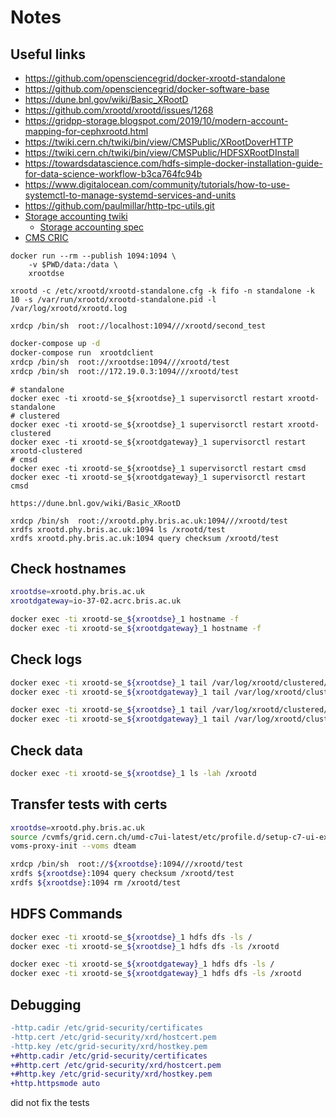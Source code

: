 # Notes

## Useful links

- https://github.com/opensciencegrid/docker-xrootd-standalone
- https://github.com/opensciencegrid/docker-software-base
- https://dune.bnl.gov/wiki/Basic_XRootD
- https://github.com/xrootd/xrootd/issues/1268
- https://gridpp-storage.blogspot.com/2019/10/modern-account-mapping-for-cephxrootd.html
- https://twiki.cern.ch/twiki/bin/view/CMSPublic/XRootDoverHTTP
- https://twiki.cern.ch/twiki/bin/view/CMSPublic/HDFSXRootDInstall
- https://towardsdatascience.com/hdfs-simple-docker-installation-guide-for-data-science-workflow-b3ca764fc94b
- https://www.digitalocean.com/community/tutorials/how-to-use-systemctl-to-manage-systemd-services-and-units
- https://github.com/paulmillar/http-tpc-utils.git
- [Storage accounting twiki](https://twiki.cern.ch/twiki/bin/view/LCG/StorageSpaceAccounting)
  - [Storage accounting spec](https://twiki.cern.ch/twiki/pub/LCG/StorageSpaceAccounting/SRR.v6.pdf)
- [CMS CRIC](https://cms-cric.cern.ch/cms/site/detail/T2_UK_SGrid_Bristol/)

```
docker run --rm --publish 1094:1094 \
    -v $PWD/data:/data \
    xrootdse
```
```
xrootd -c /etc/xrootd/xrootd-standalone.cfg -k fifo -n standalone -k 10 -s /var/run/xrootd/xrootd-standalone.pid -l /var/log/xrootd/xrootd.log
```

```
xrdcp /bin/sh  root://localhost:1094///xrootd/second_test
```

```bash
docker-compose up -d
docker-compose run  xrootdclient
xrdcp /bin/sh  root://xrootdse:1094///xrootd/test
xrdcp /bin/sh  root://172.19.0.3:1094///xrootd/test
```


```
# standalone
docker exec -ti xrootd-se_${xrootdse}_1 supervisorctl restart xrootd-standalone
# clustered
docker exec -ti xrootd-se_${xrootdse}_1 supervisorctl restart xrootd-clustered
docker exec -ti xrootd-se_${xrootdgateway}_1 supervisorctl restart xrootd-clustered
# cmsd
docker exec -ti xrootd-se_${xrootdse}_1 supervisorctl restart cmsd
docker exec -ti xrootd-se_${xrootdgateway}_1 supervisorctl restart cmsd

```


```
https://dune.bnl.gov/wiki/Basic_XRootD
```


```
xrdcp /bin/sh  root://xrootd.phy.bris.ac.uk:1094///xrootd/test
xrdfs xrootd.phy.bris.ac.uk:1094 ls /xrootd/test
xrdfs xrootd.phy.bris.ac.uk:1094 query checksum /xrootd/test
```

## Check hostnames

```bash
xrootdse=xrootd.phy.bris.ac.uk
xrootdgateway=io-37-02.acrc.bris.ac.uk

docker exec -ti xrootd-se_${xrootdse}_1 hostname -f
docker exec -ti xrootd-se_${xrootdgateway}_1 hostname -f
```

## Check logs

```bash
docker exec -ti xrootd-se_${xrootdse}_1 tail /var/log/xrootd/clustered/xrootd.log
docker exec -ti xrootd-se_${xrootdgateway}_1 tail /var/log/xrootd/clustered/xrootd.log

docker exec -ti xrootd-se_${xrootdse}_1 tail /var/log/xrootd/clustered/cmsd.log
docker exec -ti xrootd-se_${xrootdgateway}_1 tail /var/log/xrootd/clustered/cmsd.log
```

## Check data

```bash
docker exec -ti xrootd-se_${xrootdse}_1 ls -lah /xrootd
```

## Transfer tests with certs
```bash
xrootdse=xrootd.phy.bris.ac.uk
source /cvmfs/grid.cern.ch/umd-c7ui-latest/etc/profile.d/setup-c7-ui-example.sh
voms-proxy-init --voms dteam

xrdcp /bin/sh  root://${xrootdse}:1094///xrootd/test
xrdfs ${xrootdse}:1094 query checksum /xrootd/test
xrdfs ${xrootdse}:1094 rm /xrootd/test
```

## HDFS Commands

```bash
docker exec -ti xrootd-se_${xrootdse}_1 hdfs dfs -ls /
docker exec -ti xrootd-se_${xrootdse}_1 hdfs dfs -ls /xrootd

docker exec -ti xrootd-se_${xrootdgateway}_1 hdfs dfs -ls /
docker exec -ti xrootd-se_${xrootdgateway}_1 hdfs dfs -ls /xrootd
```


## Debugging

```diff
-http.cadir /etc/grid-security/certificates
-http.cert /etc/grid-security/xrd/hostcert.pem
-http.key /etc/grid-security/xrd/hostkey.pem
+#http.cadir /etc/grid-security/certificates
+#http.cert /etc/grid-security/xrd/hostcert.pem
+#http.key /etc/grid-security/xrd/hostkey.pem
+http.httpsmode auto
```
did not fix the tests